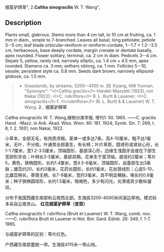 细茎驴蹄草",
2.**Caltha sinogracilis** W. T. Wang",

## Description
Plants small, glabrous. Stems more than 4 cm tall, to 10 cm at fruiting, ca. 1 mm in diam., simple to 7-branched. Leaves all basal, long petiolate; petiole 3--5 cm; leaf blade orbicular-reniform or reniform-cordate, 1--1.7 × 1.2--3.5 cm, herbaceous, base deeply cordate, margin crenate or dentate basally, apex rounded. Flower solitary, terminal, ca. 2 cm in diam. Pedicels 3--4 cm. Sepals 5, yellow, rarely red, narrowly elliptic, ca. 1.4 cm × 4.5 mm, apex rounded. Stamens ca. 3 mm; anthers oblong, ca. 1 mm. Follicles 5--10, sessile; persistent style ca. 0.8 mm. Seeds dark brown, narrowly ellipsoid-globose, ca. 1.5 mm.

> * Grasslands, by streams; 3200--4100 m. SE Xizang, NW Yunnan.
  "Synonym": "&lt;I&gt;Caltha gracilis&lt;/I&gt; Handel-Mazzetti (1923), not Nakai (1922); &lt;I&gt;C. rubriflora&lt;/I&gt; B. L. Burtt &amp; Lauener; &lt;I&gt;C. sinogracilis&lt;/I&gt; f. &lt;I&gt;rubriflora&lt;/I&gt; (B. L. Burtt &amp; &amp; Lauener) W. T. Wang.
**2．细茎驴蹄草**

Caltha sinogracilis W. T. Wang,植物分类学报, 增刊1: 50. 1965. ——C. gracilis Hand. -Mazz. in Ank. Akad. Wiss. Wien. 60: 181. 1924; Symb. Sin. 7: 269, t. 8, f. 2. 1931, non Nakai, 1922.

小草本，全部无毛，有肉质须根。茎单一或多达7条，高4-10厘米，粗不达1毫米，无叶，不分枝。叶通常全部基生，有长柄；叶片草质，圆肾形或肾状心形，长1-1.7厘米，宽1.2-3.5厘米，顶端圆形，基部深心形，边缘生浅圆牙齿或在下部生宽卵形牙齿；叶柄长3-5厘米，基部具鞘。花单生于茎顶端，直径约2厘米；萼片5，黄色，狭椭圆形，长约1.4厘米，宽4.5-6毫米，顶端圆形，自基部生出3条脉；雄蕊约20，长约3毫米，花药长圆形，长约1毫米，花丝狭线形；心皮5-10，比雄蕊稍长。蓇葖无柄，长7-9毫米，宽约3毫米，具不明显横脉，喙长约0.8毫米；种子狭椭圆球形，长约1.5毫米，暗褐色，多少有闪光，光滑或具少数纵皱纹。

分布于我国西藏东南部和云南西北部。生海拔3200-4000米间溪边草地。模式标本采自云南贡山。
**红花细茎驴蹄草（变型）**

Caltha sinogracilis f. rubriflora (Brutt et Lauener) W. T. Wang, comb. nov. ——C. rubriflora Brutt et Lauener in Not. Bot. Gard. Edinb. 26: 349, f. 1-7. 1965.

与细茎驴蹄草的区别：萼片红色。

产西藏东南部墨脱一带。生海拔4115米一带山地。
